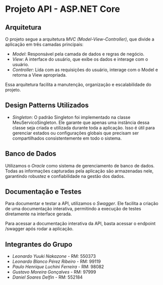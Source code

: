 # Projeto API - ASP.NET Core

## Arquitetura

O projeto segue a arquitetura *MVC (Model-View-Controller)*, que divide a aplicação em três camadas principais:

- *Model*: Responsável pela camada de dados e regras de negócio.
- *View*: A interface do usuário, que exibe os dados e interage com o usuário.
- *Controller*: Lida com as requisições do usuário, interage com o Model e retorna a View apropriada.

Essa arquitetura facilita a manutenção, organização e escalabilidade do projeto.

## Design Patterns Utilizados

- *Singleton*: O padrão Singleton foi implementado na classe MeuServicoSingleton. Ele garante que apenas uma instância dessa classe seja criada e utilizada durante toda a aplicação. Isso é útil para gerenciar estados ou configurações globais que precisam ser compartilhados consistentemente em todo o sistema.

## Banco de Dados

Utilizamos o *Oracle* como sistema de gerenciamento de banco de dados. Todas as informações capturadas pela aplicação são armazenadas nele, garantindo robustez e confiabilidade na gestão dos dados.

## Documentação e Testes

Para documentar e testar a API, utilizamos o *Swagger*. Ele facilita a criação de uma documentação interativa, permitindo a execução de testes diretamente na interface gerada.

Para acessar a documentação interativa da API, basta acessar o endpoint /swagger após rodar a aplicação.


## Integrantes do Grupo

- *Leonardo Yuuki Nakazone* - RM: 550373
- *Leonardo Blanco Pérez Ribeiro* - RM: 99119
- *Paulo Henrique Luchini Ferreira* - RM: 98082
- *Gustavo Moreira Gonçalves* - RM: 97999
- *Daniel Soares Delfin* - RM: 552184
